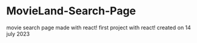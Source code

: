 # MovieLand-Search-Page

movie search page made with react! first project with react! created on 14 july 2023